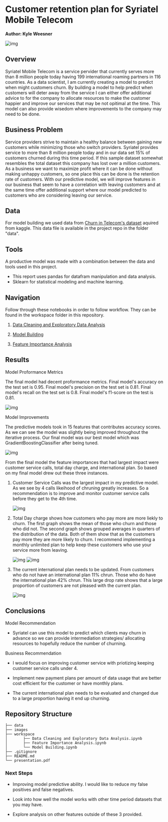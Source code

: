 # Customer retention plan for Syriatel Mobile Telecom
 
 
**Author: Kyle Weesner**
 
![img](https://user-images.githubusercontent.com/100227270/164761114-66157306-2f16-4f94-ae27-9a7140ad7f11.jpg)

## Overview
Syriatel Mobile Telecom is a service pervider that currently serves more than 8 million people today having 199 international roaming partners in 116 countries.  As a data scientist, I am currently creating a model to predict when might customers churn.  By building a model to help predict when customers will deter away from the service I can either offer additional advice to for the company to allocate resources to make the customer happier and improve our services that may be not opitimal at the time.  This model can also provide wisedom where improvements to the company may need to be done. 


## Business Problem
Service providers strive to maintain a healthy balance between gaining new customers while minimizing those who switch providers.  Syriatel provides service to more than 8 million people today and in our data set 15% of customers churned during this time period.  If this sample dataset somewhat resembles the total dataset this company has lost over a million customers.  As a business we want to maximize profit where it can be done without making unhappy customers, so one place this can be done is the retention rate of customers.  With our predictive model, we will improve features in our business that seem to have a correlation with leaving customers and at the same time offer additional support where our model predicted to customers who are considering leaving our service.  

 
## Data
For model building we used data from [Churn in Telecom's dataset](https://www.kaggle.com/datasets/becksddf/churn-in-telecoms-dataset) aquired from kaggle.  This data file is available in the project repo in the folder "data".  

 
## Tools
A productive model was made with a combination between the data and tools used in this project. 
- This report uses pandas for datafram manipulation and data analysis.  
- Sklearn for statistical modeling and machine learning.  

## Navigation

Follow through these notebooks in order to follow workflow.  They can be found in the workspace folder in this repository.

1. [Data Cleaning and Exploratory Data Analysis](https://github.com/KyleWeesner/Customer_retention_plan_for_Syriatel_Mobile_Telecom/blob/main/workspace/Data%20Cleaning%20and%20Exploratory%20Data%20Analysis.ipynb)

2. [Model Building](https://github.com/KyleWeesner/Customer_retention_plan_for_Syriatel_Mobile_Telecom/blob/main/workspace/Model%20Building.ipynb)

3. [Feature Importance Analysis](https://github.com/KyleWeesner/Customer_retention_plan_for_Syriatel_Mobile_Telecom/blob/main/workspace/Feature%20Importance%20Analysis.ipynb)



## Results
Model Proformance Metrics

The final model had decent proformance metrics.  Final model's accuracy on the test set is 0.95. Final model's precision on the test set is 0.81. Final model's recall on the test set is 0.8. Final model's f1-score on the test is 0.81.  

![img](./images/confusion_matrix.png)


Model Improvements

The predictive models took in 15 features that contributes accuracy scores.  As we can see the model was slightly being improved throughout the iterative process.  Our final model was our best model which was GradientBoostingClassifier after being tuned.   

![img](./images/model_improvement.jpg)


From the final model the feature importances that had largest impact were customer service calls, total day charge, and international plan. So based on my final model drew out these three instances.    

1. Customer Service Calls was the largest impact in my predictive model.  As we see by 4 calls likeihood of chruning greatly increases.  So a recommendation is to improve and monitor customer service calls before they get to the 4th time.

    ![img](./images/customers_service_calls.jpg)

2. Total Day charge shows how customers who pay more are more liekly to churn.  The first graph shows the mean of those who churn and those who did not.  The second graph shows grouped averages in quarters of the distribution of the data.  Both of them show that as the customers pay more they are more likely to churn.   I recommend implementing a monthly unlimited plan to help keep these customers who use your service more from leaving.

    ![img](./images/customers_status_averages.jpg)
    ![img](./images/customers_status_percentile_averages.jpg)

3. The current international plan needs to be updated.  From customers who do not have an international plan 11% chrun.  Those who do have the international plan 42% chrun.  This large drop rate shows that a large proportion of customers are not pleased with the current plan.

    ![img](./images/retention_comparison_interrnational_plan.jpg)



## Conclusions

Model Recommendation
- Syriatel can use this model to predict which clients may churn in advance so we can provide intermediation strategies/ allocating resources to hopefully reduce the number of churning.

Business Recommendation
- I would focus on improving customer service with priotizing keeping customer service calls under 4.

- Implement new payment plans per amount of data usage that are better cost efficient for the customer or have monthly plans. 

- The current international plan needs to be evaluated and changed due to a large proportion having it end up churning.

 
## Repository Structure
```
├── data
├── images
├── workspace
│       ├── Data Cleaning and Exploratory Data Analysis.ipynb
│       ├── Feature Importance Analysis.ipynb
│       └── Model Building.ipynb
├── .gitignore
├── README.md
└── presentation.pdf
```
 
### Next Steps

- Improving model predictive ability.  I would like to reduce my false positives and false negatives.

- Look into how well the model works with other time period datasets that you may have.  

- Explore analysis on other features outside of these 3 provided.
